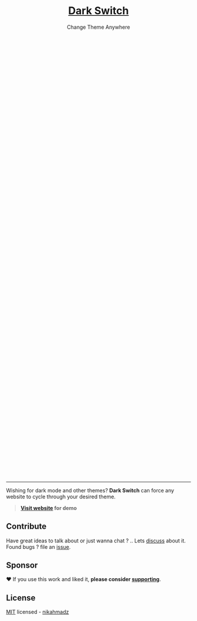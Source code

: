&nbsp;

<div style="margin:30vh auto">
<h1 align="center"><a href="https://nikahmadz.github.io/dark-switch">Dark Switch</a></h1>
<p align="center">Change Theme Anywhere</p>
</div>

&nbsp;

***

Wishing for dark mode and other themes?
**Dark Switch** can force any website to cycle through your desired theme.

> **[Visit website](https://nikahmadz.github.io/dark-switch) for demo**

## Contribute

Have great ideas to talk about or just wanna chat ? .. Lets [discuss][] about it.  
Found bugs ? file an [issue][].

[discuss]: https://github.com/nikahmadz/dark-switch/discussions "Go to Discussions"
[issue]: https://github.com/nikahmadz/dark-switch/issues "Go to Issues"

## Sponsor

❤️ If you use this work and liked it, **please consider [supporting][pay]**.

[pay]: https://nikahmadz.github.io/#!pay "See payment options"

## License

[MIT][] licensed - [nikahmadz][]

[MIT]: https://github.com/nikahmadz/dark-switch/blob/main/LICENSE "View license"
[nikahmadz]: https://nikahmadz.github.io "Visit my website"
